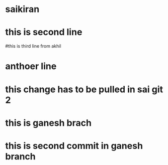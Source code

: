 # saikiran
# this is second line
#this is third line from akhil
# anthoer line

# this change has to be pulled in sai git 2


# this is ganesh brach
# this is second commit in ganesh branch